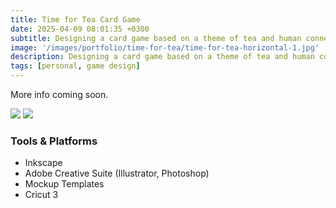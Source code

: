 ```yaml
---
title: Time for Tea Card Game
date: 2025-04-09 08:01:35 +0300
subtitle: Designing a card game based on a theme of tea and human connection for a class during my Bachelor of Fine Arts
image: '/images/portfolio/time-for-tea/time-for-tea-horizontal-1.jpg'
description: Designing a card game based on a theme of tea and human connection for a class during my Bachelor of Fine Arts
tags: [personal, game design]
---
```


More info coming soon.

<div class="gallery-box">
  <div class="gallery">
    <img src="/images/portfolio/time-for-tea/time-for-tea-horizontal-2.jpg" loading="lazy">
    <img src="/images/portfolio/time-for-tea/time-for-tea-horizontal-3.jpg" loading="lazy"> <!--- replace with sketches from portfolio presentation --->
  </div>
</div>

### Tools & Platforms
- Inkscape
- Adobe Creative Suite (Illustrator, Photoshop)
- Mockup Templates
- Cricut 3